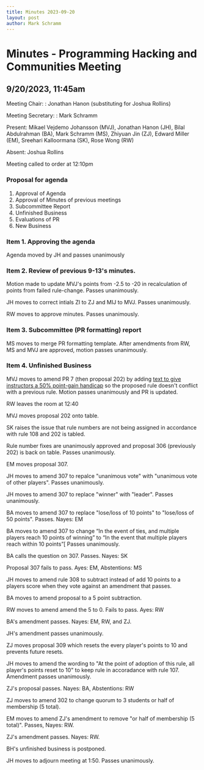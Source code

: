 ```yaml
---
title: Minutes 2023-09-20
layout: post
author: Mark Schramm
---
```


# Minutes - Programming Hacking and Communities Meeting

## 9/20/2023, 11:45am

Meeting Chair:
: Jonathan Hanon (substituting for Joshua Rollins)

Meeting Secretary:
: Mark Schramm

Present:
Mikael Vejdemo Johansson (MVJ), Jonathan Hanon (JH), Bilal Abdulrahman (BA), Mark Schramm (MS), Zhiyuan Jin (ZJ), Edward Miller (EM), Sreehari Kalloormana (SK), Rose Wong (RW)

Absent:
Joshua Rollins

Meeting called to order at 12:10pm

### Proposal for agenda

1. Approval of Agenda
2. Approval of Minutes of previous meetings
3. Subcommittee Report
4. Unfinished Business
5. Evaluations of PR
6. New Business

### Item 1. Approving the agenda

Agenda moved by JH and passes unanimously

### Item 2. Review of previous 9-13's minutes.

Motion made to update MVJ's points from -2.5 to -20 in recalculation of points from failed rule-change. Passes unanimously.

JH moves to correct intials ZI to ZJ and MIJ to MVJ. Passes unanimously.

RW moves to approve minutes. Passes unanimously.

### Item 3. Subcommittee (PR formatting) report

MS moves to merge PR formatting template. After amendments from RW, MS and MVJ are approved, motion passes unanimously.

### Item 4. Unfinished Business

MVJ moves to amend PR 7 (then proposal 202) by adding [text to give instructors a 50% point-gain handicap](https://github.com/michiexile/cuny-nomic/pull/7/commits/b5e34cfb41cb3cbcaef74e75c1b04750d321d031) so the proposed rule doesn't conflict with a previous rule.
Motion passes unanimously and PR is updated.

RW leaves the room at 12:40

MVJ moves proposal 202 onto table. 

SK raises the issue that rule numbers are not being assigned in accordance with rule 108 and 202 is tabled.

Rule number fixes are unanimously approved and proposal 306 (previously 202) is back on table. Passes unanimously.

EM moves proposal 307.

JH moves to amend 307 to repalce "unanimous vote" with "unanimous vote of other players". Passes unanimously.

JH moves to amend 307 to replace "winner" with "leader". Passes unanimously.

BA moves to amend 307 to replace "lose/loss of 10 points" to "lose/loss of 50 points". Passes. Nayes: EM

BA moves to amend 307 to change  “In the event of ties, and multiple players reach 10 points of winning” to “In the event that multiple players reach within 10 points”[ Passes unanimously.

BA calls the question on 307. Passes. Nayes: SK

Proposal 307 fails to pass. Ayes: EM, Abstentions: MS

JH moves to amend rule 308 to subtract instead of add 10 points to a players score when they vote against an amendment that passes.

BA moves to amend proposal to a 5 point subtraction. 

RW moves to amend amend the 5 to 0. Fails to pass. Ayes: RW

BA's amendment passes. Nayes: EM, RW, and ZJ.

JH's amendment passes unanimously.

ZJ moves proposal 309 which resets the every player's points to 10 and prevents future resets.

JH moves to amend the wording to "At the point of adoption of this rule, all player's points reset to 10" to keep rule in accoradance with rule 107. Amendment passes unanimously.

ZJ's proposal passes. Nayes: BA, Abstentions: RW

ZJ moves to amend 302 to change quorum to 3 students or half of membership (5 total).

EM moves to amend ZJ's amendment to remove "or half of membership (5 total)". Passes, Nayes: RW.

ZJ's amendment passes. Nayes: RW.

BH's unfinished business is postponed.

JH moves to adjourn meeting at 1:50. Passes unanimously.





